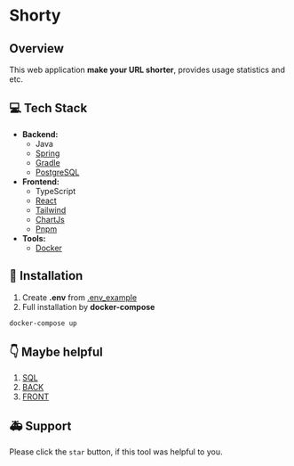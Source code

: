 # Shorty

## Overview
This web application **make your URL shorter**, provides usage statistics and etc.

## 💻 Tech Stack
- **Backend:**
    - Java
    - [Spring](https://spring.io/)
    - [Gradle](https://gradle.org/)
    - [PostgreSQL](https://www.postgresql.org/)
- **Frontend:**
    - TypeScript
    - [React](https://reactjs.org/)
    - [Tailwind](https://tailwindcss.com/)
    - [ChartJs](https://www.chartjs.org/)
    - [Pnpm](https://pnpm.js.org/)
- **Tools:**
    - [Docker](https://www.docker.com/)
  
## 💾 Installation 
1) Create **.env** from [.env_example](.env_example)
2) Full installation by **docker-compose**
```bash
docker-compose up
```

##  👇 Maybe helpful
1) [SQL](App/Sql/REAME.md)
2) [BACK](Backend/README.md)
3) [FRONT](App/Frontend/README.md)


## 🚑 Support 
Please click the `star` button, if this tool was helpful to you.
